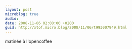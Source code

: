 ```yaml
---
layout: post
microblog: true
audio: 
date: 2008-11-06 02:00:00 +0200
guid: http://xtof.micro.blog/2008/11/06/t993007949.html
---
```

matinée à l'opencoffee
